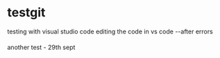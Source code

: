 # testgit

testing with visual studio code
editing the code in vs code --after errors


####
another test - 29th sept